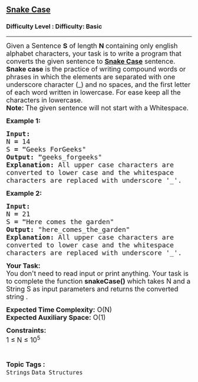 <h2><a href="https://www.geeksforgeeks.org/problems/snake-case0219/1?page=4&category=Strings,python&difficulty=Basic&sortBy=accuracy">Snake Case</a></h2><h3>Difficulty Level : Difficulty: Basic</h3><hr><div class="problems_problem_content__Xm_eO"><p><span style="font-size:18px">Given a Sentence <strong>S</strong> of length <strong>N </strong>containing only english alphabet characters, your task is to write a program that converts the given sentence to <a href="https://en.wikipedia.org/wiki/Snake_case"><strong>Snake Case</strong></a> sentence. <strong>Snake case</strong> is the practice of writing compound words or phrases in which the elements are separated with one underscore character (_) and no spaces, and the first letter of each word written in lowercase.</span><span style="font-size:18px">&nbsp;For ease keep all the characters in lowercase.</span><br>
<span style="font-size:18px"><strong>Note: </strong>The given sentence&nbsp;will not&nbsp;start with a Whitespace.</span></p>

<p><span style="font-size:18px"><strong>Example 1: </strong></span></p>

<pre><span style="font-size:18px"><strong>Input:</strong> 
N<strong> </strong><strong>=</strong> 14
S<strong> = "</strong>Geeks ForGeeks"
<strong>Output: "</strong>geeks_forgeeks"
<strong>Explanation: </strong>All upper case characters are
converted to lower case and the whitespace
characters are replaced with underscore '_'.</span></pre>

<p><span style="font-size:18px"><strong>Example 2: </strong></span></p>

<pre><span style="font-size:18px"><strong>Input:</strong> 
N<strong> </strong><strong>=</strong> 21
S<strong> = "</strong>Here comes the garden"
<strong>Output: </strong>"here_comes_the_garden"</span>
<span style="font-size:18px"><strong>Explanation:</strong>&nbsp;All upper case characters are
converted to lower case and the whitespace 
characters are replaced with underscore '_'.</span></pre>

<p><span style="font-size:18px"><strong>Your Task:</strong><br>
You don't need to read input or print anything. Your task is to complete the function <strong>snakeCase()</strong> which takes N&nbsp;and a String S as input parameters and returns the converted string&nbsp;.</span></p>

<p><span style="font-size:18px"><strong>Expected Time Complexity:</strong> O(N)<br>
<strong>Expected Auxiliary Space:</strong> O(1)</span></p>

<p><span style="font-size:18px"><strong>Constraints:</strong><br>
1 ≤ N ≤ 10<sup>5</sup></span></p>
</div><br><p><span style=font-size:18px><strong>Topic Tags : </strong><br><code>Strings</code>&nbsp;<code>Data Structures</code>&nbsp;